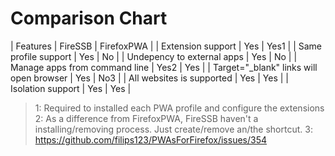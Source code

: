 # Comparison Chart

| Features                                | FireSSB | FirefoxPWA |
| Extension support                       | Yes     | Yes1       |
| Same profile support                    | Yes     | No         |
| Undepency to external apps              | Yes     | No         |
| Manage apps from command line           | Yes2    | Yes        |
| Target="_blank" links will open browser | Yes     | No3        |
| All websites is supported               | Yes     | Yes        |
| Isolation support                       | Yes     | Yes        |

> 1: Required to installed each PWA profile and configure the extensions
> 2: As a difference from FirefoxPWA, FireSSB haven't a installing/removing process. Just create/remove an/the shortcut.
> 3: https://github.com/filips123/PWAsForFirefox/issues/354